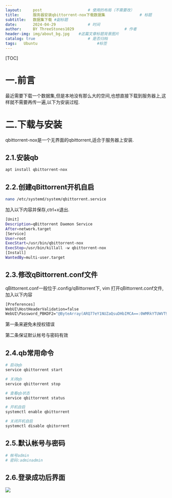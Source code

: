 ```yaml
---
layout:     post   				    # 使用的布局（不需要改）
title:      服务器安装qbittorrent-nox下载数据集 				# 标题 
subtitle:   数据集下载 #副标题
date:       2024-04-29 				# 时间
author:     BY ThreeStones1029 						# 作者
header-img: img/about_bg.jpg 	#这篇文章标题背景图片
catalog: true 						# 是否归档
tags:	Ubuntu							#标签
---
```




[TOC]

# 一.前言

最近需要下载一个数据集,但是本地没有那么大的空间,也想直接下载到服务器上,这样就不需要再传一遍,以下为安装过程.

# 二.下载与安装

qbittorrent-nox是一个无界面的qbittorrent,适合于服务器上安装.

## 2.1.安装qb

~~~bash
apt install qbittorrent-nox
~~~

## 2.2.创建qBittorrent开机自启

~~~bash
nano /etc/systemd/system/qbittorrent.service
~~~

加入以下内容并保存,ctrl+x退出.

~~~bash
[Unit]
Description=qBittorrent Daemon Service
After=network.target
[Service]
User=root
ExecStart=/usr/bin/qbittorrent-nox
ExecStop=/usr/bin/killall -w qbittorrent-nox
[Install]
WantedBy=multi-user.target
~~~

## 2.3.修改qBittorrent.conf文件

qBittorrent.conf一般位于.config/qBittorrent下, vim 打开qBittorrent.conf文件,加入以下内容

~~~bash
[Preferences] 
WebUI\HostHeaderValidation=false
WebUI\Password_PBKDF2="@ByteArray(ARQ77eY1NUZaQsuDHbIMCA==:0WMRkYTUWVT9wVvdDtHAjU9b3b7uB8NR1Gur2hmQCvCDpm39Q+PsJRJPaCU51dEiz+dTzh8qbPsL8WkFljQYFQ==)",
~~~

第一条来避免未授权错误

第二条保证默认帐号与密码有效

## 2.4.qb常用命令

~~~bash
# 启动qb
service qbittorrent start

# 关闭qb
service qbittorrent stop

# 查看qb状态
service qbittorrent status

# 开机自启
systemctl enable qbittorrent

# 关闭开机自启
systemctl disable qbitorrent
~~~

## 2.5.默认帐号与密码

~~~bash
# 帐号admin
# 密码:adminadmin
~~~

## 2.6.登录成功后界面

![](https://cdn.jsdelivr.net/gh/ThreeStones1029/blogimages/img/202404291519846.png)